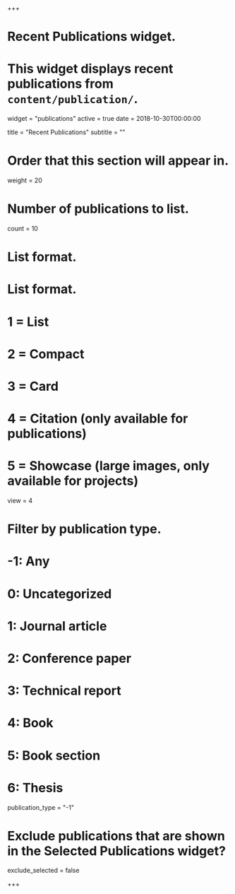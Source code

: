 +++
# Recent Publications widget.
# This widget displays recent publications from `content/publication/`.
widget = "publications"
active = true
date = 2018-10-30T00:00:00

title = "Recent Publications"
subtitle = ""

# Order that this section will appear in.
weight = 20

# Number of publications to list.
count = 10

# List format.
# List format.
#   1 = List
#   2 = Compact
#   3 = Card
#   4 = Citation (only available for publications)
#   5 = Showcase (large images, only available for projects)
view = 4

# Filter by publication type.
# -1: Any
#  0: Uncategorized
#  1: Journal article
#  2: Conference paper
#  3: Technical report
#  4: Book
#  5: Book section
#  6: Thesis
publication_type = "-1"

# Exclude publications that are shown in the Selected Publications widget?
exclude_selected = false

+++
